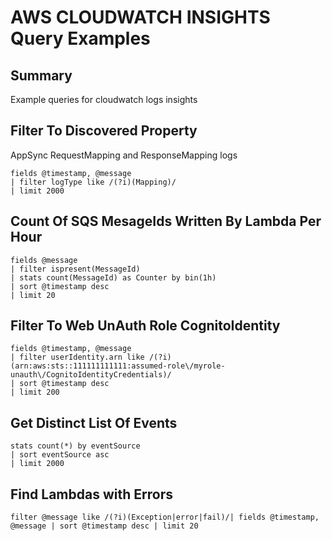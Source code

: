 # AWS CLOUDWATCH INSIGHTS Query Examples

## Summary

Example queries for cloudwatch logs insights

## Filter To Discovered Property

AppSync RequestMapping and ResponseMapping logs

```
fields @timestamp, @message
| filter logType like /(?i)(Mapping)/
| limit 2000
```

## Count Of SQS MesageIds Written By Lambda Per Hour

```
fields @message
| filter ispresent(MessageId)
| stats count(MessageId) as Counter by bin(1h)
| sort @timestamp desc
| limit 20
```

## Filter To Web UnAuth Role CognitoIdentity

```
fields @timestamp, @message
| filter userIdentity.arn like /(?i)(arn:aws:sts::111111111111:assumed-role\/myrole-unauth\/CognitoIdentityCredentials)/
| sort @timestamp desc
| limit 200
```

## Get Distinct List Of Events

```
stats count(*) by eventSource
| sort eventSource asc
| limit 2000
```

## Find Lambdas with Errors

```
filter @message like /(?i)(Exception|error|fail)/| fields @timestamp, @message | sort @timestamp desc | limit 20
```
